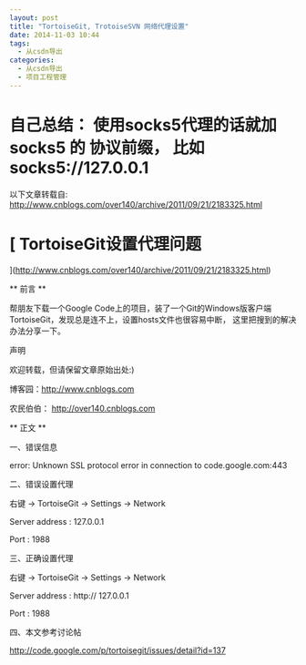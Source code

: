```yaml
---
layout: post
title: "TortoiseGit, TrotoiseSVN 网络代理设置"
date: 2014-11-03 10:44
tags: 
  - 从csdn导出
categories: 
  - 从csdn导出
  - 项目工程管理
---
```


#  自己总结： 使用socks5代理的话就加 socks5 的 协议前缀， 比如 socks5://127.0.0.1

  

以下文章转载自: [ http://www.cnblogs.com/over140/archive/2011/09/21/2183325.html
](http://www.cnblogs.com/over140/archive/2011/09/21/2183325.html)

#  

#  [ TortoiseGit设置代理问题
](http://www.cnblogs.com/over140/archive/2011/09/21/2183325.html)

  

** 前言 **

帮朋友下载一个Google Code上的项目，装了一个Git的Windows版客户端TortoiseGit，发现总是连不上，设置hosts文件也很容易中断，
这里把搜到的解决办法分享一下。

声明

欢迎转载，但请保留文章原始出处:)  

博客园：http://www.cnblogs.com

农民伯伯： http://over140.cnblogs.com

** 正文 **

一、错误信息

error: Unknown SSL protocol error in connection to code.google.com:443

二、错误设置代理

右键 -> TortoiseGit -> Settings -> Network

Server address : 127.0.0.1

Port : 1988

三、正确设置代理

右键 -> TortoiseGit -> Settings -> Network

Server address :  http://  127.0.0.1

Port : 1988

四、本文参考讨论帖

[ http://code.google.com/p/tortoisegit/issues/detail?id=137
](http://code.google.com/p/tortoisegit/issues/detail?id=137)

